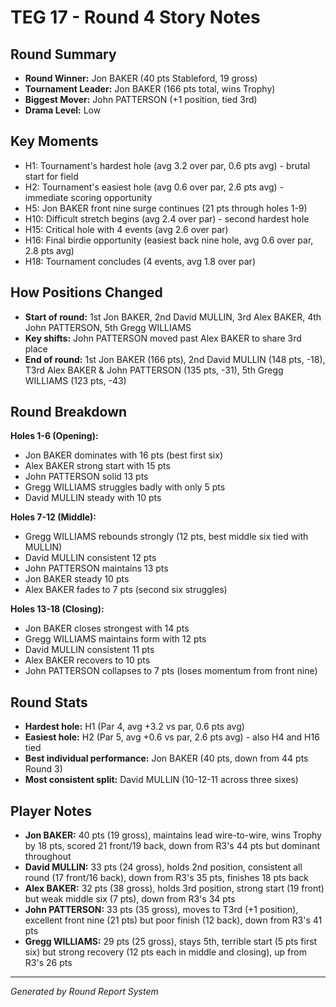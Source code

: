 # TEG 17 - Round 4 Story Notes

## Round Summary
- **Round Winner:** Jon BAKER (40 pts Stableford, 19 gross)
- **Tournament Leader:** Jon BAKER (166 pts total, wins Trophy)
- **Biggest Mover:** John PATTERSON (+1 position, tied 3rd)
- **Drama Level:** Low

## Key Moments
- H1: Tournament's hardest hole (avg 3.2 over par, 0.6 pts avg) - brutal start for field
- H2: Tournament's easiest hole (avg 0.6 over par, 2.6 pts avg) - immediate scoring opportunity
- H5: Jon BAKER front nine surge continues (21 pts through holes 1-9)
- H10: Difficult stretch begins (avg 2.4 over par) - second hardest hole
- H15: Critical hole with 4 events (avg 2.6 over par)
- H16: Final birdie opportunity (easiest back nine hole, avg 0.6 over par, 2.8 pts avg)
- H18: Tournament concludes (4 events, avg 1.8 over par)

## How Positions Changed
- **Start of round:** 1st Jon BAKER, 2nd David MULLIN, 3rd Alex BAKER, 4th John PATTERSON, 5th Gregg WILLIAMS
- **Key shifts:** John PATTERSON moved past Alex BAKER to share 3rd place
- **End of round:** 1st Jon BAKER (166 pts), 2nd David MULLIN (148 pts, -18), T3rd Alex BAKER & John PATTERSON (135 pts, -31), 5th Gregg WILLIAMS (123 pts, -43)

## Round Breakdown
**Holes 1-6 (Opening):**
- Jon BAKER dominates with 16 pts (best first six)
- Alex BAKER strong start with 15 pts
- John PATTERSON solid 13 pts
- Gregg WILLIAMS struggles badly with only 5 pts
- David MULLIN steady with 10 pts

**Holes 7-12 (Middle):**
- Gregg WILLIAMS rebounds strongly (12 pts, best middle six tied with MULLIN)
- David MULLIN consistent 12 pts
- John PATTERSON maintains 13 pts
- Jon BAKER steady 10 pts
- Alex BAKER fades to 7 pts (second six struggles)

**Holes 13-18 (Closing):**
- Jon BAKER closes strongest with 14 pts
- Gregg WILLIAMS maintains form with 12 pts
- David MULLIN consistent 11 pts
- Alex BAKER recovers to 10 pts
- John PATTERSON collapses to 7 pts (loses momentum from front nine)

## Round Stats
- **Hardest hole:** H1 (Par 4, avg +3.2 vs par, 0.6 pts avg)
- **Easiest hole:** H2 (Par 5, avg +0.6 vs par, 2.6 pts avg) - also H4 and H16 tied
- **Best individual performance:** Jon BAKER (40 pts, down from 44 pts Round 3)
- **Most consistent split:** David MULLIN (10-12-11 across three sixes)

## Player Notes
- **Jon BAKER:** 40 pts (19 gross), maintains lead wire-to-wire, wins Trophy by 18 pts, scored 21 front/19 back, down from R3's 44 pts but dominant throughout
- **David MULLIN:** 33 pts (24 gross), holds 2nd position, consistent all round (17 front/16 back), down from R3's 35 pts, finishes 18 pts back
- **Alex BAKER:** 32 pts (38 gross), holds 3rd position, strong start (19 front) but weak middle six (7 pts), down from R3's 34 pts
- **John PATTERSON:** 33 pts (35 gross), moves to T3rd (+1 position), excellent front nine (21 pts) but poor finish (12 back), down from R3's 41 pts
- **Gregg WILLIAMS:** 29 pts (25 gross), stays 5th, terrible start (5 pts first six) but strong recovery (12 pts each in middle and closing), up from R3's 26 pts

---

*Generated by Round Report System*
